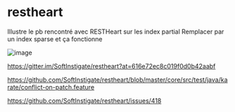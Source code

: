 # restheart
Illustre le pb rencontré avec RESTHeart sur les index partial
Remplacer par un index sparse et ça fonctionne

![image](https://user-images.githubusercontent.com/23722884/221382762-334921ad-7ff1-4793-8196-e3d527ff33b8.png)

https://gitter.im/SoftInstigate/restheart?at=616e72ec8c019f0d0b42aabf

https://github.com/SoftInstigate/restheart/blob/master/core/src/test/java/karate/conflict-on-patch.feature

https://github.com/SoftInstigate/restheart/issues/418

